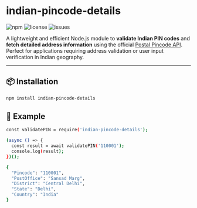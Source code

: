 # indian-pincode-details


![npm](https://img.shields.io/npm/v/indian-pincode-details)
![license](https://img.shields.io/npm/l/indian-pincode-details)
![issues](https://img.shields.io/github/issues/utkarsh-rgb/indian-pincode-details)


A lightweight and efficient Node.js module to **validate Indian PIN codes** and **fetch detailed address information** using the official [Postal Pincode API](https://api.postalpincode.in/).  
Perfect for applications requiring address validation or user input verification in Indian geography.

---

## 📦 Installation

```bash
npm install indian-pincode-details

```
## 🚀 Example

```bash
const validatePIN = require('indian-pincode-details');

(async () => {
  const result = await validatePIN('110001');
  console.log(result);
})();
```

```bash
{
  "Pincode": "110001",
  "PostOffice": "Sansad Marg",
  "District": "Central Delhi",
  "State": "Delhi",
  "Country": "India"
}
```
